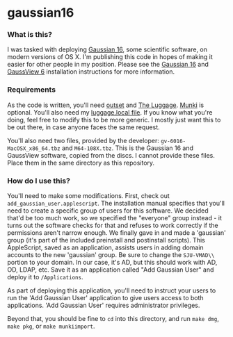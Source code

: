 # gaussian16

### What is this?

I was tasked with deploying [Gaussian 16](http://gaussian.com/gaussian16/), some scientific software, on modern versions of OS X. I'm publishing this code in hopes of making it easier for other people in my position. Please see the [Gaussian 16](http://gaussian.com/g16/g16m_install.pdf) and [GaussView 6](http://gaussian.com/g16/gvm_install.pdf) installation instructions for more information.

### Requirements

As the code is written, you'll need [outset](https://github.com/chilcote/outset) and [The Luggage](https://github.com/unixorn/luggage). [Munki](https://github.com/munki/munki) is optional. You'll also need my [luggage.local file](https://github.com/flammable/luggage_local).  If you know what you're doing, feel free to modify this to be more generic.  I mostly just want this to be out there, in case anyone faces the same request.

You'll also need two files, provided by the developer: `gv-6016-MacOSX_x86_64.tbz` and `M64-108X.tbz`.  This is the Gaussian 16 and GaussView software, copied from the discs.  I cannot provide these files.  Place them in the same directory as this repository.

### How do I use this?

You'll need to make some modifications.  First, check out `add_gaussian_user.applescript`.  The installation manual specifies that you'll need to create a specific group of users for this software.  We decided that'd be too much work, so we specified the "everyone" group instead - it turns out the software checks for that and refuses to work correctly if the permissions aren't narrow enough.  We finally gave in and made a 'gaussian' group (it's part of the included preinstall and postinstall scripts).  This AppleScript, saved as an application, assists users in adding domain accounts to the new 'gaussian' group.  Be sure to change the `SJU-VMAD\\` portion to your domain.  In our case, it's AD, but this should work with AD, OD, LDAP, etc.  Save it as an application called "Add Gaussian User" and deploy it to `/Applications`.

As part of deploying this application, you'll need to instruct your users to run the 'Add Gaussian User' application to give users access to both applications.  'Add Gaussian User' requires administrator privileges.

Beyond that, you should be fine to `cd` into this directory, and run `make dmg`, `make pkg`, or `make munkiimport`.